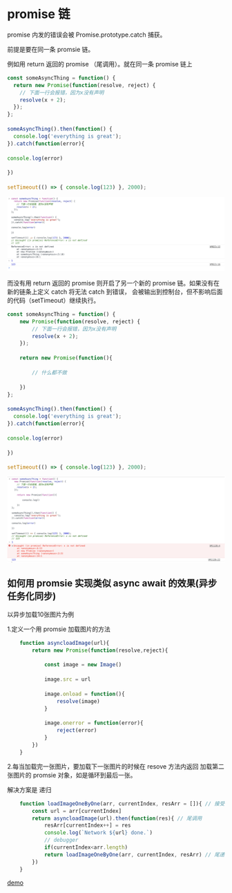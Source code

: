 # promise 链

promise 内发的错误会被 Promise.prototype.catch 捕获。

前提是要在同一条 promsie 链。

例如用 return 返回的 promise （尾调用）。就在同一条 promise 链上

```js
const someAsyncThing = function() {
  return new Promise(function(resolve, reject) {
    // 下面一行会报错，因为x没有声明
    resolve(x + 2);
  });
};

someAsyncThing().then(function() {
  console.log('everything is great');
}).catch(function(error){

console.log(error)

})

setTimeout(() => { console.log(123) }, 2000);
```

![catch](https://github.com/PsChina/Vue/blob/master/es6/promsie/demo/images/catch.png)

而没有用 return 返回的 promise 则开启了另一个新的 promise 链。如果没有在新的链条上定义 catch 将无法 catch 到错误， 会被输出到控制台，但不影响后面的代码（setTimeout）继续执行。

```js
const someAsyncThing = function() {
    new Promise(function(resolve, reject) {
        // 下面一行会报错，因为x没有声明
        resolve(x + 2);
    });

    return new Promise(function(){

        // 什么都不做

    })
};

someAsyncThing().then(function() {
  console.log('everything is great');
}).catch(function(error){

console.log(error)

})

setTimeout(() => { console.log(123) }, 2000);
```

![catch](https://github.com/PsChina/Vue/blob/master/es6/promsie/demo/images/no-catch.png)

## 如何用 promsie 实现类似 async await 的效果(异步任务化同步)

以异步加载10张图片为例

1.定义一个用 promsie 加载图片的方法

```js
    function asyncloadImage(url){
        return new Promise(function(resolve,reject){

            const image = new Image()

            image.src = url

            image.onload = function(){
                resolve(image)
            }

            image.onerror = function(error){
                reject(error)
            }
        })
    }
```

2.每当加载完一张图片，要加载下一张图片的时候在 resove 方法内返回 加载第二张图片的 promsie 对象，如是循环到最后一张。

解决方案是 递归

```js
    function loadImageOneByOne(arr, currentIndex, resArr = []){ // 接受一个装了图片地址的数组
        const url = arr[currentIndex]
        return asyncloadImage(url).then(function(res){ // 尾调用
            resArr[currentIndex++] = res
            console.log(`Network ${url} done.`)
            // debugger
            if(currentIndex<arr.length)
            return loadImageOneByOne(arr, currentIndex, resArr) // 尾递归
        })
    }
```

[demo](https://github.com/PsChina/Vue/tree/master/es6/promsie/demo)